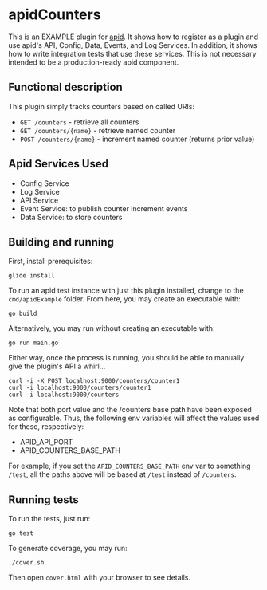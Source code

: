 # apidCounters

This is an EXAMPLE plugin for [apid](http://github.com/30x/apid). It shows how to register as a plugin and 
use apid's API, Config, Data, Events, and Log Services. In addition, it shows how to write integration tests
that use these services. This is not necessary intended to be a production-ready apid component. 


## Functional description

This plugin simply tracks counters based on called URIs:
 
* `GET /counters` - retrieve all counters
* `GET /counters/{name}` - retrieve named counter
* `POST /counters/{name}` - increment named counter (returns prior value) 


## Apid Services Used

* Config Service
* Log Service
* API Service
* Event Service: to publish counter increment events 
* Data Service: to store counters 


## Building and running

First, install prerequisites:
 
    glide install

To run an apid test instance with just this plugin installed, change to the `cmd/apidExample` folder. 
From here, you may create an executable with: 

    go build 
  
Alternatively, you may run without creating an executable with:

    go run main.go 
 
Either way, once the process is running, you should be able to manually give the plugin's API a whirl...

    curl -i -X POST localhost:9000/counters/counter1 
    curl -i localhost:9000/counters/counter1
    curl -i localhost:9000/counters

Note that both port value and the /counters base path have been exposed as configurable. Thus, the following 
env variables will affect the values used for these, respectively:

* APID_API_PORT
* APID_COUNTERS_BASE_PATH

For example, if you set the `APID_COUNTERS_BASE_PATH` env var to something `/test`, all the paths above will 
be based at `/test` instead of `/counters`.


## Running tests

To run the tests, just run:

    go test
    
To generate coverage, you may run:

    ./cover.sh

Then open `cover.html` with your browser to see details.

